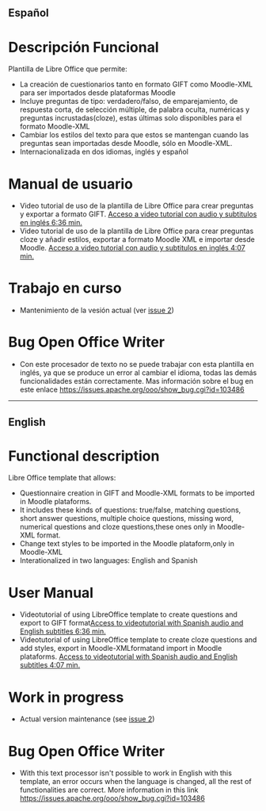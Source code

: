 ## Español ##

# Descripción Funcional #

Plantilla de Libre Office que permite:

  * La creación de cuestionarios tanto en formato GIFT como Moodle-XML para ser importados desde plataformas Moodle
  * Incluye preguntas de tipo: verdadero/falso, de emparejamiento, de respuesta corta, de selección múltiple, de palabra oculta, numéricas y preguntas incrustadas(cloze), estas últimas solo disponibles para el formato Moodle-XML
  * Cambiar los estilos del texto para que estos se mantengan cuando las preguntas sean importadas desde Moodle, sólo en Moodle-XML.
  * Internacionalizada en dos idiomas, inglés y español

# Manual de usuario #

  * Video tutorial de uso de la plantilla de Libre Office para crear preguntas y exportar a formato GIFT. [Acceso a video tutorial con audio y subtitulos en inglés 6:36 min.](https://docs.google.com/file/d/0B-JcwsqjfL-aUl92NThhRnpDUUE/edit?usp=sharing)
  * Video tutorial de uso de la plantilla de Libre Office para crear preguntas cloze y añadir estilos, exportar a formato Moodle XML e importar desde Moodle. [Acceso a video tutorial con audio y subtitulos en inglés 4:07 min.](https://docs.google.com/file/d/0B-JcwsqjfL-ab1VlaVBQanNheDQ/edit?usp=sharing)

# Trabajo en curso #
  * Mantenimiento de la vesión actual (ver [issue 2](https://code.google.com/p/libre-gift/issues/detail?id=2))

# Bug Open Office Writer #
  * Con este procesador de texto no se puede trabajar con esta plantilla en inglés, ya que se produce un error al cambiar el idioma, todas las demás funcionalidades están correctamente. Mas información sobre el bug en este enlace https://issues.apache.org/ooo/show_bug.cgi?id=103486


---


## English ##

# Functional description #

Libre Office template that allows:

  * Questionnaire creation in GIFT and Moodle-XML formats to be imported in Moodle plataforms.
  * It includes these kinds of questions: true/false, matching questions, short answer questions, multiple choice questions, missing word, numerical questions and cloze questions,these ones only in Moodle-XML format.
  * Change text styles to be imported in the Moodle plataform,only in Moodle-XML
  * Interationalized in two languages: English and Spanish

# User Manual #

  * Videotutorial of using LibreOffice template to create questions and export to GIFT format[Access to videotutorial with Spanish audio and English subtitles 6:36 min.](https://docs.google.com/file/d/0B-JcwsqjfL-aUl92NThhRnpDUUE/edit?usp=sharing)
  * Videotutorial of using LibreOffice template to create cloze questions and add styles, export in Moodle-XMLformatand import in Moodle plataforms. [Access to videotutorial with Spanish audio and English subtitles 4:07 min.](https://docs.google.com/file/d/0B-JcwsqjfL-ab1VlaVBQanNheDQ/edit?usp=sharing)

# Work in progress #
  * Actual version maintenance (see [issue 2](https://code.google.com/p/libre-gift/issues/detail?id=2))

# Bug Open Office Writer #
  * With this text processor isn't possible to work in English with this template, an error occurs when the language is changed, all the rest of functionalities are correct. More information in this link https://issues.apache.org/ooo/show_bug.cgi?id=103486